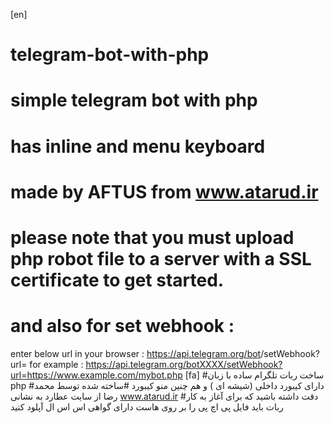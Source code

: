 [en]
# telegram-bot-with-php
# simple telegram bot with php
# has inline and menu keyboard
# made by AFTUS from www.atarud.ir
# please note that you must upload php robot file to a server with a SSL certificate to get started.
# and also for set webhook : 
enter below url in your browser :
https://api.telegram.org/bot<EnterYourTokenHere>/setWebhook?url=<EnterYourBotFileUrlHere>
for example : https://api.telegram.org/botXXXX/setWebhook?url=https://www.example.com/mybot.php
[fa]
#ساخت ربات تلگرام ساده با زبان php
#دارای کیبورد داخلی (شیشه ای ) و هم چنین منو کیبورد
#ساخته شده توسط محمد رضا از سایت عطارد به نشانی www.atarud.ir
#دقت داشته باشید که برای آغاز به کار ربات باید فایل پی اچ پی را بر روی هاست دارای گواهی اس اس ال آپلود کنید
